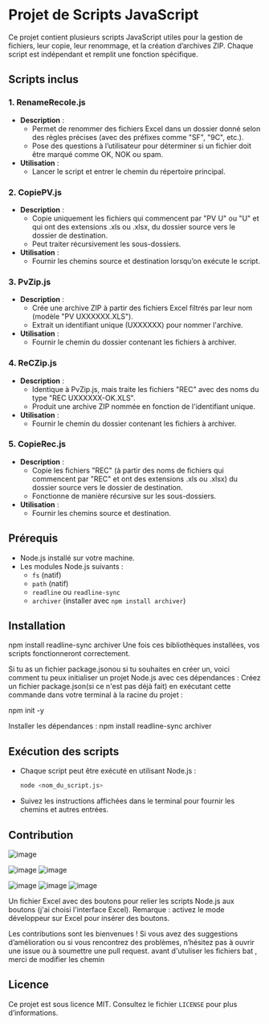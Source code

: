 # Projet de Scripts JavaScript

Ce projet contient plusieurs scripts JavaScript utiles pour la gestion de fichiers, leur copie, leur renommage, et la création d’archives ZIP. Chaque script est indépendant et remplit une fonction spécifique.

## Scripts inclus

### 1. **RenameRecole.js**
- **Description** :
  - Permet de renommer des fichiers Excel dans un dossier donné selon des règles précises (avec des préfixes comme "SF", "9C", etc.).
  - Pose des questions à l’utilisateur pour déterminer si un fichier doit être marqué comme OK, NOK ou spam.
- **Utilisation** :
  - Lancer le script et entrer le chemin du répertoire principal.

### 2. **CopiePV.js**
- **Description** :
  - Copie uniquement les fichiers qui commencent par "PV U" ou "U" et qui ont des extensions .xls ou .xlsx, du dossier source vers le dossier de destination.
  - Peut traiter récursivement les sous-dossiers.
- **Utilisation** :
  - Fournir les chemins source et destination lorsqu’on exécute le script.

### 3. **PvZip.js**
- **Description** :
  - Crée une archive ZIP à partir des fichiers Excel filtrés par leur nom (modèle "PV UXXXXXX.XLS").
  - Extrait un identifiant unique (UXXXXXX) pour nommer l'archive.
- **Utilisation** :
  - Fournir le chemin du dossier contenant les fichiers à archiver.

### 4. **ReCZip.js**
- **Description** :
  - Identique à PvZip.js, mais traite les fichiers "REC" avec des noms du type "REC UXXXXXX-OK.XLS".
  - Produit une archive ZIP nommée en fonction de l'identifiant unique.
- **Utilisation** :
  - Fournir le chemin du dossier contenant les fichiers à archiver.

### 5. **CopieRec.js**
- **Description** :
  - Copie les fichiers "REC" (à partir des noms de fichiers qui commencent par "REC" et ont des extensions .xls ou .xlsx) du dossier source vers le dossier de destination.
  - Fonctionne de manière récursive sur les sous-dossiers.
- **Utilisation** :
  - Fournir les chemins source et destination.

## Prérequis

- Node.js installé sur votre machine.
- Les modules Node.js suivants :
  - `fs` (natif)
  - `path` (natif)
  - `readline` ou `readline-sync`
  - `archiver` (installer avec `npm install archiver`)

## Installation
npm install readline-sync archiver
Une fois ces bibliothèques installées, vos scripts fonctionneront correctement.

Si tu as un fichier package.jsonou si tu souhaites en créer un, voici comment tu peux initialiser un projet Node.js avec ces dépendances :
Créez un fichier package.json(si ce n'est pas déjà fait) en exécutant cette commande dans votre terminal à la racine du projet :

npm init -y

Installer les dépendances :
npm install readline-sync archiver

## Exécution des scripts

- Chaque script peut être exécuté en utilisant Node.js :
  ```bash
  node <nom_du_script.js>
  ```
- Suivez les instructions affichées dans le terminal pour fournir les chemins et autres entrées.

## Contribution

![image](https://github.com/user-attachments/assets/ed1b0672-596e-40cb-9300-cf9d0acee556)

![image](https://github.com/user-attachments/assets/0102c256-8b63-4724-9bd0-d82dd92d728e)
![image](https://github.com/user-attachments/assets/cd6ac3cd-d919-40b3-9ac7-d2b874b37812)

![image](https://github.com/user-attachments/assets/f1b0a66b-1e4f-4437-8ef7-3d0c7fc64ba1)
![image](https://github.com/user-attachments/assets/4e39e5b1-e88c-4f84-9bf7-c8ec53b97888)
![image](https://github.com/user-attachments/assets/e6cd5159-d30c-4db1-a7ba-c985df9f53a9)


Un fichier Excel avec des boutons pour relier les scripts Node.js aux boutons (j'ai choisi l'interface Excel).
Remarque : activez le mode développeur sur Excel pour insérer des boutons.


Les contributions sont les bienvenues ! Si vous avez des suggestions d’amélioration ou si vous rencontrez des problèmes, n’hésitez pas à ouvrir une issue ou à soumettre une pull request.
avant d'utuliser les fichiers bat , merci de modifier les chemin 
## Licence

Ce projet est sous licence MIT. Consultez le fichier `LICENSE` pour plus d’informations.

